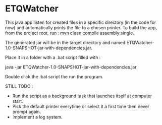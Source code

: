 # ETQWatcher

This java app listen for created files in a specific directory (in the code for now) and automatically prints the file to a chosen printer.
To build the app, from the project root, run : mvn clean compile assembly:single. 

The generated jar will be in the target directory and named ETQWatcher-1.0-SNAPSHOT-jar-with-dependencies.jar.

Place it in a folder with a .bat script filled with : 

java -jar ETQWatcher-1.0-SNAPSHOT-jar-with-dependencies.jar

Double click the .bat script the run the program.

STILL TODO : 
 - Run the script as a background task that launches itself at computer start.
 - Pick the default printer everytime or select it a first time then never prompt again.
 - Implement a log system.
